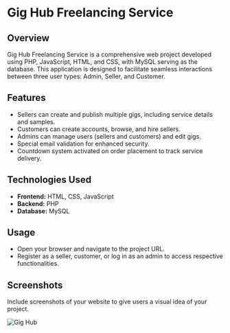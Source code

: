 # Gig Hub Freelancing Service

## Overview
Gig Hub Freelancing Service is a comprehensive web project developed using PHP, JavaScript, HTML, and CSS, with MySQL serving as the database. This application is designed to facilitate seamless interactions between three user types: Admin, Seller, and Customer.


## Features
- Sellers can create and publish multiple gigs, including service details and samples.
- Customers can create accounts, browse, and hire sellers.
- Admins can manage users (sellers and customers) and edit gigs.
- Special email validation for enhanced security.
- Countdown system activated on order placement to track service delivery.

## Technologies Used
- **Frontend:** HTML, CSS, JavaScript
- **Backend:** PHP
- **Database:** MySQL


## Usage
- Open your browser and navigate to the project URL.
- Register as a seller, customer, or log in as an admin to access respective functionalities.

## Screenshots
Include screenshots of your website to give users a visual idea of your project. 

![Gig Hub](https://github.com/user-attachments/assets/dde9a14a-38bd-46d6-8024-6cd6598edd0f)

